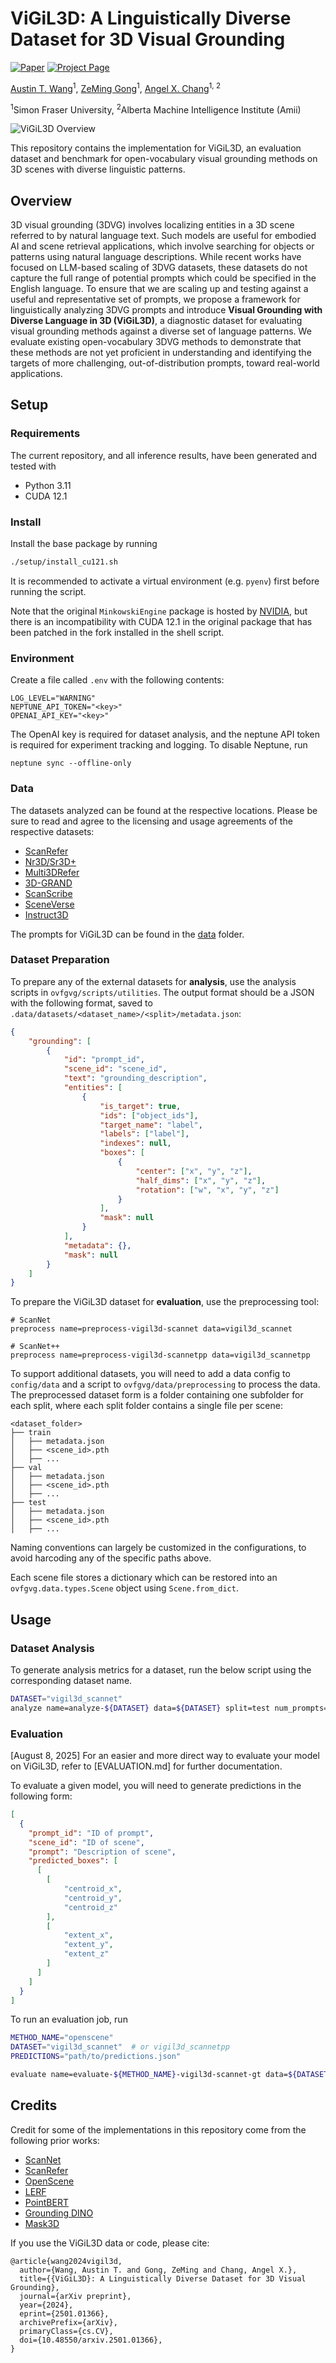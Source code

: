 # ViGiL3D: A Linguistically Diverse Dataset for 3D Visual Grounding

[![Paper](https://img.shields.io/badge/arXiv-Paper-b31b1b?logo=arxiv&logoColor=b31b1b)](https://arxiv.org/abs/2501.01366)
[![Project Page](https://img.shields.io/badge/Project-Website-5B7493?logo=googlechrome&logoColor=5B7493)](https://3dlg-hcvc.github.io/vigil3d)

[Austin T. Wang](https://atwang16.github.io)<sup>1</sup>, [ZeMing Gong](https://zmgong.github.io/)<sup>1</sup>, [Angel X. Chang](https://angelxuanchang.github.io/)<sup>1, 2</sup>

<sup>1</sup>Simon Fraser University, <sup>2</sup>Alberta Machine Intelligence Institute (Amii)

![ViGiL3D Overview](docs/static/images/teaser.png)

This repository contains the implementation for ViGiL3D, an evaluation dataset and benchmark for open-vocabulary visual grounding methods on 3D scenes with diverse linguistic patterns.

## Overview

3D visual grounding (3DVG) involves localizing entities in a 3D scene referred to by natural language text. Such models are useful for embodied AI and scene retrieval applications, which involve searching for objects or patterns using natural language descriptions. While recent works have focused on LLM-based scaling of 3DVG datasets, these datasets do not capture the full range of potential prompts which could be specified in the English language. To ensure that we are scaling up and testing against a useful and representative set of prompts, we propose a framework for linguistically analyzing 3DVG prompts and introduce **Visual Grounding with Diverse Language in 3D (ViGiL3D)**, a diagnostic dataset for evaluating visual grounding methods against a diverse set of language patterns. We evaluate existing open-vocabulary 3DVG methods to demonstrate that these methods are not yet proficient in understanding and identifying the targets of more challenging, out-of-distribution prompts, toward real-world applications.

## Setup

### Requirements

The current repository, and all inference results, have been generated and tested with
* Python 3.11
* CUDA 12.1

### Install

Install the base package by running
```bash
./setup/install_cu121.sh
```

It is recommended to activate a virtual environment (e.g. `pyenv`) first before running the script.

Note that the original `MinkowskiEngine` package is hosted by [NVIDIA](https://github.com/NVIDIA/MinkowskiEngine), but 
there is an incompatibility with CUDA 12.1 in the original package that has been patched in the fork installed in the
shell script.

### Environment

Create a file called `.env` with the following contents:

```
LOG_LEVEL="WARNING"
NEPTUNE_API_TOKEN="<key>"
OPENAI_API_KEY="<key>"
```

The OpenAI key is required for dataset analysis, and the neptune API token is required for experiment tracking and logging. To disable Neptune, run

```shell
neptune sync --offline-only
```

### Data

The datasets analyzed can be found at the respective locations. Please be sure to read and agree to the licensing and usage agreements of the respective datasets:
* [ScanRefer](https://daveredrum.github.io/ScanRefer/)
* [Nr3D/Sr3D+](https://referit3d.github.io)
* [Multi3DRefer](https://3dlg-hcvc.github.io/multi3drefer/#/)
* [3D-GRAND](https://3d-grand.github.io)
* [ScanScribe](3d-vista.github.io/)
* [SceneVerse](https://scene-verse.github.io)
* [Instruct3D](https://heshuting555.github.io/SegPoint/)

The prompts for ViGiL3D can be found in the [data](data/) folder.

### Dataset Preparation

To prepare any of the external datasets for **analysis**, use the analysis scripts in `ovfgvg/scripts/utilities`. The output
format should be a JSON with the following format, saved to `.data/datasets/<dataset_name>/<split>/metadata.json`:

```json
{
    "grounding": [
        {
            "id": "prompt_id",
            "scene_id": "scene_id",
            "text": "grounding_description",
            "entities": [
                {
                    "is_target": true,
                    "ids": ["object_ids"],
                    "target_name": "label",
                    "labels": ["label"],
                    "indexes": null,
                    "boxes": [
                        {
                            "center": ["x", "y", "z"],
                            "half_dims": ["x", "y", "z"],
                            "rotation": ["w", "x", "y", "z"]
                        }
                    ],
                    "mask": null
                }
            ],
            "metadata": {},
            "mask": null
        }
    ]
}
```

To prepare the ViGiL3D dataset for **evaluation**, use the preprocessing tool:

```shell
# ScanNet
preprocess name=preprocess-vigil3d-scannet data=vigil3d_scannet

# ScanNet++
preprocess name=preprocess-vigil3d-scannetpp data=vigil3d_scannetpp
```

To support additional datasets, you will need to add a data config to `config/data` and a script to `ovfgvg/data/preprocessing` to process the data. The preprocessed dataset form is
a folder containing one subfolder for each split, where each split folder contains a single file per scene:
```
<dataset_folder>
├── train
│   ├── metadata.json
│   ├── <scene_id>.pth
│   ├── ...
├── val
│   ├── metadata.json
│   ├── <scene_id>.pth
│   ├── ...
├── test
│   ├── metadata.json
│   ├── <scene_id>.pth
│   ├── ...
```
Naming conventions can largely be customized in the configurations, to avoid harcoding any of the specific paths above.

Each scene file stores a dictionary which can be restored into an `ovfgvg.data.types.Scene` object using 
`Scene.from_dict`.

## Usage

### Dataset Analysis

To generate analysis metrics for a dataset, run the below script using the corresponding dataset name.

```bash
DATASET="vigil3d_scannet"
analyze name=analyze-${DATASET} data=${DATASET} split=test num_prompts=1000
```

### Evaluation

\[August 8, 2025\] For an easier and more direct way to evaluate your model on ViGiL3D, refer to [EVALUATION.md] for further documentation.

To evaluate a given model, you will need to generate predictions in the following form:

```json
[
  {
    "prompt_id": "ID of prompt",
    "scene_id": "ID of scene",
    "prompt": "Description of scene",
    "predicted_boxes": [
      [
        [
            "centroid_x",
            "centroid_y",
            "centroid_z"
        ],
        [
            "extent_x",
            "extent_y",
            "extent_z"
        ]
      ]
    ]
  }
]
```

To run an evaluation job, run
```bash
METHOD_NAME="openscene"
DATASET="vigil3d_scannet"  # or vigil3d_scannetpp
PREDICTIONS="path/to/predictions.json"

evaluate name=evaluate-${METHOD_NAME}-vigil3d-scannet-gt data=${DATASET} model=predictions predictions=${PREDICTIONS}
```

## Credits

Credit for some of the implementations in this repository come from the following prior works:
* [ScanNet](https://github.com/ScanNet/ScanNet)
* [ScanRefer](https://github.com/daveredrum/ScanRefer)
* [OpenScene](https://github.com/pengsongyou/openscene)
* [LERF](https://github.com/kerrj/lerf)
* [PointBERT](https://github.com/lulutang0608/Point-BERT)
* [Grounding DINO](https://github.com/IDEA-Research/GroundingDINO)
* [Mask3D](https://github.com/JonasSchult/Mask3D)

If you use the ViGiL3D data or code, please cite:
```
@article{wang2024vigil3d,
  author={Wang, Austin T. and Gong, ZeMing and Chang, Angel X.},
  title={{ViGiL3D}: A Linguistically Diverse Dataset for 3D Visual Grounding},
  journal={arXiv preprint},
  year={2024},
  eprint={2501.01366},
  archivePrefix={arXiv},
  primaryClass={cs.CV},
  doi={10.48550/arxiv.2501.01366},
}
```